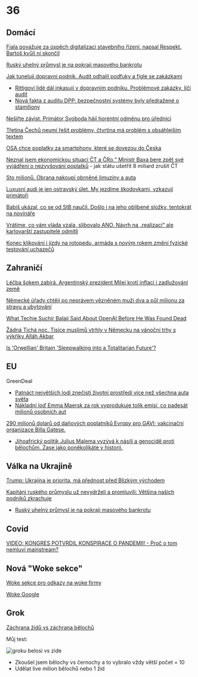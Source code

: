 # 36

## Domácí

[Fiala považuje za úspěch digitalizaci stavebního řízení, napsal Respekt. Bartoš kvůli ní skončil](https://cnn.iprima.cz/vlada-precenuje-sve-uspechy-uvedl-respekt-kabinet-ani-zdaleka-nesplnil-vse-co-si-vytycil-456035)

[Ruský uhelný průmysl je na pokraji masového bankrotu](https://www.novinky.cz/clanek/valka-na-ukrajine-rusky-uhelny-prumysl-je-na-pokraji-masoveho-bankrotu-40501038)

[Jak tunelují dopravní podnik. Audit odhalil podfuky a fígle se zakázkami](https://www.idnes.cz/zpravy/domaci/audit-dpp-korupce-dozimetr-praha.A241211_194821_domaci_vals)
 * [Rittigovi lidé dál inkasují v dopravním podniku. Problémové zakázky, líčí audit](https://www.idnes.cz/zpravy/domaci/dpp-praha-ivo-rittig-zadina-zenisek-audit-zakazka.A241211_190643_domaci_vals?zdroj=sph_hp)
  * [Nová fakta z auditu DPP: bezpečnostní systémy byly předražené o stamiliony](https://www.idnes.cz/zpravy/domaci/dopravni-podnik-praha-audit-bezpecnostni-system-metro.A241212_195924_domaci_vals)

[Nešiřte závist. Primátor Svoboda hájí horentní odměnu pro úřednici](https://www.novinky.cz/clanek/domaci-nesirte-zavist-primator-svoboda-haji-horentni-odmenu-pro-urednici-40500433)

[Třetina Čechů neumí řešit problémy, čtvrtina má problém s obsáhlejším textem](https://www.novinky.cz/clanek/domaci-tretina-cechu-neumi-resit-problemy-ctvrtina-ma-problem-s-obsahlejsim-textem-40500565)

[OSA chce poplatky za smartphony, které se dovezou do Česka](https://dotekomanie.cz/2024/12/osa-chce-poplatky-za-smartphony-ktere-se-dovezou-do-ceska/)

[Neznal jsem ekonomickou situaci ČT a ČRo.“ Ministr Baxa bere zpět své vyjádření o nezvyšování poplatků](https://www.echo24.cz/a/HZyh8/zpravy-domov-neznal-jsem-ekonomickou-situaci-v-ct-a-cro-hajila-sva-slova-ministr-baxa) - jak státu ušetřit 8 miliard zrušit ČT

[Sto milionů. Obrana nakoupí obrněné limuzíny a auta](https://www.novinky.cz/clanek/domaci-obrana-nakoupi-obrnene-limuziny-a-auta-za-sto-milionu-40500770)

[Luxusní audi je jen ostravský úlet. My jezdíme škodovkami, vzkazují primátoři](https://www.novinky.cz/clanek/domaci-luxusni-audi-je-jen-ostravsky-ulet-my-jezdime-skodovkami-vzkazuji-primatori-40500902)

[Babiš ukázal, co se od StB naučil. Došlo i na jeho oblíbené složky, tentokrát na novináře](https://www.forum24.cz/babis-ukazal-co-se-od-stb-naucil-doslo-i-na-jeho-obblibene-slozky-tentokrat-na-novinare)

[Vrátíme, co vám vláda vzala, slibovalo ANO. Návrh na „realizaci“ ale karlovarští zastupitelé odmítli](https://www.novinky.cz/clanek/domaci-vratime-co-vam-vlada-vzala-slibovalo-ano-navrh-na-realizaci-ale-karlovarsti-zastupitele-odmitli-40501093)

[Konec klikování i jízdy na rotopedu, armáda s novým rokem změní fyzické testování uchazečů](https://www.novinky.cz/clanek/domaci-konec-klikovani-i-jizdy-na-rotopedu-armada-s-novym-rokem-zmeni-fyzicke-testovani-uchazecu-40501279)

## Zahraničí

[Léčba šokem zabírá. Argentinský prezident Milei krotí inflaci i zadlužování země](https://www.novinky.cz/clanek/ekonomika-lecba-sokem-zabira-argentinsky-prezident-milei-kroti-inflaci-i-zadluzovani-zeme-40500812)

[Německé úřady chtějí po neprávem vězněném muži dva a půl milionu za stravu a ubytování](https://www.novinky.cz/clanek/zahranicni-nemecke-urady-chteji-po-nepravem-veznenem-muzi-dva-a-pul-milionu-za-stravu-a-ubytovani-40501017)

[What Techie Suchir Balaji Said About OpenAI Before He Was Found Dead](https://www.ndtv.com/world-news/suchir-balaji-openai-sam-altman-whistleblower-suchir-balaji-found-dead-what-he-said-about-openai-7245051)

[Žádná Tichá noc. Tisíce muslimů vtrhly v Německu na vánoční trhy s výkřiky Alláh Akbar](https://www.echo24.cz/a/H7sJg/svet-zpravy-zadna-ticha-noc-tisice-muslimu-vtrhly-nemecku-vanocni-trhy-vykriky-allahu-akbar)

[Is 'Orwellian' Britain 'Sleepwalking into a Totalitarian Future'?](https://www.youtube.com/watch?v=xHmuV6_mQjY)

## EU

GreenDeal
  *  [Patnáct největších lodí znečistí životní prostředí více než všechna auta světa](https://www.idnes.cz/auto/zpravodajstvi/patnact-nejvetsich-lodi-znecisti-zivotni-prostredi-vice-nez-vsechna-auta-sveta.A090426_191128_automoto_vok)
  *  [Nákladní loď Emma Maersk za rok vyprodukuje tolik emisí, co padesát milionů osobních aut](https://medium.seznam.cz/clanek/jarda-dedek-nakladni-lod-emma-maersk-za-rok-vyprodukuje-tolik-emisi-co-padesat-milionu-osobnich-aut-104728)

[290 milionů dolarů od daňových poplatníků Evropy pro GAVI; vakcinační organizace Billa Gatese.](https://x.com/liz_churchill10/status/1867457625514029289)
 * [Jihoafrický politik Julius Malema vyzývá k násilí a genocidě proti bělochům. Zase jako poněkolikáté v historii.](https://x.com/EndWokeness/status/1868153797597417599)

## Válka na Ukrajině

[Trump: Ukrajina je priorita, má přednost před Blízkým východem](https://www.novinky.cz/clanek/valka-na-ukrajine-trump-ukrajina-je-priorita-ma-prednost-pred-blizkym-vychodem-40500813)

[Kapitáni ruského průmyslu už nevydrželi a promluvili: Většina našich podniků zkrachuje](https://www.novinky.cz/clanek/zahranicni-evropa-kapitani-ruskeho-prumyslu-uz-nevydrzeli-a-promluvili-vetsina-nasich-podniku-zkrachuje-40500801)
 * [Ruský uhelný průmysl je na pokraji masového bankrotu](https://www.novinky.cz/clanek/valka-na-ukrajine-rusky-uhelny-prumysl-je-na-pokraji-masoveho-bankrotu-40501038)

## Covid

[VIDEO: KONGRES POTVRDIL KONSPIRACE O PANDEMII! - Proč o tom nemluví mainstream?](https://www.youtube.com/watch?v=M-S8wogjAOU&t=510s)

## Nová "Woke sekce"

[Woke sekce pro odkazy na woke firmy](https://github.com/ministerstvopravdy/Woke/blob/main/index.md)

[Woke Google](https://x.com/libsoftiktok/status/1866871738945974493)

## Grok

[Záchrana židů vs záchrana bělochů](https://x.com/jakeshieldsajj/status/1867844100051153113)

Můj test:

![groku belosi vs zide](https://github.com/user-attachments/assets/98bb928b-2dd5-4929-9f1c-f69cdfecfafe)
 * Zkoušel jsem bělochy vs černochy a to vybralo vždy větší počet = 10
 * Udělat live milion bělochů nebo 1 žid

